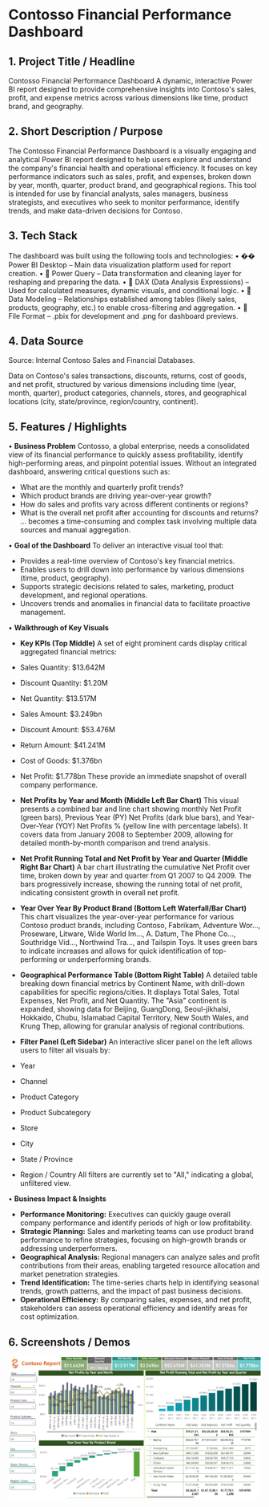 # Contosso Financial Performance Dashboard

## 1. Project Title / Headline
Contosso Financial Performance Dashboard
A dynamic, interactive Power BI report designed to provide comprehensive insights into Contoso's sales, profit, and expense metrics across various dimensions like time, product brand, and geography.

## 2. Short Description / Purpose
The Contosso Financial Performance Dashboard is a visually engaging and analytical Power BI report designed to help users explore and understand the company's financial health and operational efficiency. It focuses on key performance indicators such as sales, profit, and expenses, broken down by year, month, quarter, product brand, and geographical regions. This tool is intended for use by financial analysts, sales managers, business strategists, and executives who seek to monitor performance, identify trends, and make data-driven decisions for Contoso.

## 3. Tech Stack
The dashboard was built using the following tools and technologies:
• �� Power BI Desktop – Main data visualization platform used for report creation.
• 📂 Power Query – Data transformation and cleaning layer for reshaping and preparing the data.
• 🧠 DAX (Data Analysis Expressions) – Used for calculated measures, dynamic visuals, and conditional logic.
• 📝 Data Modeling – Relationships established among tables (likely sales, products, geography, etc.) to enable cross-filtering and aggregation.
• 📁 File Format – .pbix for development and .png for dashboard previews.

## 4. Data Source
Source: Internal Contoso Sales and Financial Databases.

Data on Contoso's sales transactions, discounts, returns, cost of goods, and net profit, structured by various dimensions including time (year, month, quarter), product categories, channels, stores, and geographical locations (city, state/province, region/country, continent).

## 5. Features / Highlights

• **Business Problem**
Contosso, a global enterprise, needs a consolidated view of its financial performance to quickly assess profitability, identify high-performing areas, and pinpoint potential issues. Without an integrated dashboard, answering critical questions such as:
- What are the monthly and quarterly profit trends?
- Which product brands are driving year-over-year growth?
- How do sales and profits vary across different continents or regions?
- What is the overall net profit after accounting for discounts and returns?
... becomes a time-consuming and complex task involving multiple data sources and manual aggregation.

• **Goal of the Dashboard**
To deliver an interactive visual tool that:
- Provides a real-time overview of Contoso's key financial metrics.
- Enables users to drill down into performance by various dimensions (time, product, geography).
- Supports strategic decisions related to sales, marketing, product development, and regional operations.
- Uncovers trends and anomalies in financial data to facilitate proactive management.

• **Walkthrough of Key Visuals**

- **Key KPIs (Top Middle)**
A set of eight prominent cards display critical aggregated financial metrics:
- Sales Quantity: $13.642M
- Discount Quantity: $1.20M
- Net Quantity: $13.517M
- Sales Amount: $3.249bn
- Discount Amount: $53.476M
- Return Amount: $41.241M
- Cost of Goods: $1.376bn
- Net Profit: $1.778bn
These provide an immediate snapshot of overall company performance.

- **Net Profits by Year and Month (Middle Left Bar Chart)**
This visual presents a combined bar and line chart showing monthly Net Profit (green bars), Previous Year (PY) Net Profits (dark blue bars), and Year-Over-Year (YOY) Net Profits % (yellow line with percentage labels). It covers data from January 2008 to September 2009, allowing for detailed month-by-month comparison and trend analysis.

- **Net Profit Running Total and Net Profit by Year and Quarter (Middle Right Bar Chart)**
A bar chart illustrating the cumulative Net Profit over time, broken down by year and quarter from Q1 2007 to Q4 2009. The bars progressively increase, showing the running total of net profit, indicating consistent growth in overall net profit.

- **Year Over Year By Product Brand (Bottom Left Waterfall/Bar Chart)**
This chart visualizes the year-over-year performance for various Contoso product brands, including Contoso, Fabrikam, Adventure Wor..., Proseware, Litware, Wide World Im..., A. Datum, The Phone Co..., Southridge Vid..., Northwind Tra..., and Tailspin Toys. It uses green bars to indicate increases and allows for quick identification of top-performing or underperforming brands.

- **Geographical Performance Table (Bottom Right Table)**
A detailed table breaking down financial metrics by Continent Name, with drill-down capabilities for specific regions/cities. It displays Total Sales, Total Expenses, Net Profit, and Net Quantity. The "Asia" continent is expanded, showing data for Beijing, GuangDong, Seoul-jikhalsi, Hokkaido, Chubu, Islamabad Capital Territory, New South Wales, and Krung Thep, allowing for granular analysis of regional contributions.

- **Filter Panel (Left Sidebar)**
An interactive slicer panel on the left allows users to filter all visuals by:
- Year
- Channel
- Product Category
- Product Subcategory
- Store
- City
- State / Province
- Region / Country
All filters are currently set to "All," indicating a global, unfiltered view.

• **Business Impact & Insights**
- **Performance Monitoring:** Executives can quickly gauge overall company performance and identify periods of high or low profitability.
- **Strategic Planning:** Sales and marketing teams can use product brand performance to refine strategies, focusing on high-growth brands or addressing underperformers.
- **Geographical Analysis:** Regional managers can analyze sales and profit contributions from their areas, enabling targeted resource allocation and market penetration strategies.
- **Trend Identification:** The time-series charts help in identifying seasonal trends, growth patterns, and the impact of past business decisions.
- **Operational Efficiency:** By comparing sales, expenses, and net profit, stakeholders can assess operational efficiency and identify areas for cost optimization.

## 6. Screenshots / Demos
![Contosso Financial Performance Dashboard](https://github.com/samar20dec-hash/Contosso-Sales-Dashboard/blob/adc5d577ca397c361522a5d3a91874eea28b4fb0/Contosso%20Financial%20Performance%20Dashboard.png)

